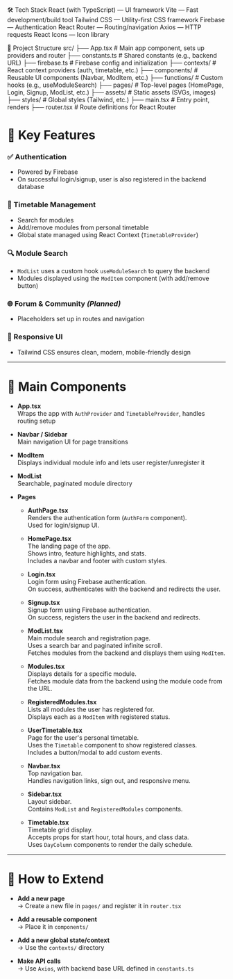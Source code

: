 🛠 Tech Stack
React (with TypeScript) — UI framework
Vite — Fast development/build tool
Tailwind CSS — Utility-first CSS framework
Firebase — Authentication
React Router — Routing/navigation
Axios — HTTP requests
React Icons — Icon library

📁 Project Structure
src/
├── App.tsx                # Main app component, sets up providers and router
├── constants.ts           # Shared constants (e.g., backend URL)
├── firebase.ts            # Firebase config and initialization
├── contexts/              # React context providers (auth, timetable, etc.)
├── components/            # Reusable UI components (Navbar, ModItem, etc.)
├── functions/             # Custom hooks (e.g., useModuleSearch)
├── pages/                 # Top-level pages (HomePage, Login, Signup, ModList, etc.)
├── assets/                # Static assets (SVGs, images)
├── styles/                # Global styles (Tailwind, etc.)
├── main.tsx               # Entry point, renders <App />
├── router.tsx             # Route definitions for React Router

# 🔑 Key Features

### ✅ Authentication  
- Powered by Firebase  
- On successful login/signup, user is also registered in the backend database  

### 📅 Timetable Management  
- Search for modules  
- Add/remove modules from personal timetable  
- Global state managed using React Context (`TimetableProvider`)

### 🔍 Module Search  
- `ModList` uses a custom hook `useModuleSearch` to query the backend  
- Modules displayed using the `ModItem` component (with add/remove button)

### 🌐 Forum & Community *(Planned)*  
- Placeholders set up in routes and navigation

### 📱 Responsive UI  
- Tailwind CSS ensures clean, modern, mobile-friendly design

---

# 🧩 Main Components

- **App.tsx**  
  Wraps the app with `AuthProvider` and `TimetableProvider`, handles routing setup

- **Navbar / Sidebar**  
  Main navigation UI for page transitions

- **ModItem**  
  Displays individual module info and lets user register/unregister it

- **ModList**  
  Searchable, paginated module directory  

- **Pages**  

    - **AuthPage.tsx**  
    Renders the authentication form (`AuthForm` component).  
    Used for login/signup UI.

    - **HomePage.tsx**  
    The landing page of the app.  
    Shows intro, feature highlights, and stats.  
    Includes a navbar and footer with custom styles.

    - **Login.tsx**  
    Login form using Firebase authentication.  
    On success, authenticates with the backend and redirects the user.

    - **Signup.tsx**  
    Signup form using Firebase authentication.  
    On success, registers the user in the backend and redirects.

    - **ModList.tsx**  
    Main module search and registration page.  
    Uses a search bar and paginated infinite scroll.  
    Fetches modules from the backend and displays them using `ModItem`.

    - **Modules.tsx**  
    Displays details for a specific module.  
    Fetches module data from the backend using the module code from the URL.

    - **RegisteredModules.tsx**  
    Lists all modules the user has registered for.  
    Displays each as a `ModItem` with registered status.

    - **UserTimetable.tsx**  
    Page for the user's personal timetable.  
    Uses the `Timetable` component to show registered classes.  
    Includes a button/modal to add custom events.

    - **Navbar.tsx**  
    Top navigation bar.  
    Handles navigation links, sign out, and responsive menu.

    - **Sidebar.tsx**  
    Layout sidebar.  
    Contains `ModList` and `RegisteredModules` components.

    - **Timetable.tsx**  
    Timetable grid display.  
    Accepts props for start hour, total hours, and class data.  
    Uses `DayColumn` components to render the daily schedule.

---

# 🧱 How to Extend

- **Add a new page**  
  → Create a new file in `pages/` and register it in `router.tsx`  

- **Add a reusable component**  
  → Place it in `components/`  

- **Add a new global state/context**  
  → Use the `contexts/` directory  

- **Make API calls**  
  → Use `Axios`, with backend base URL defined in `constants.ts`